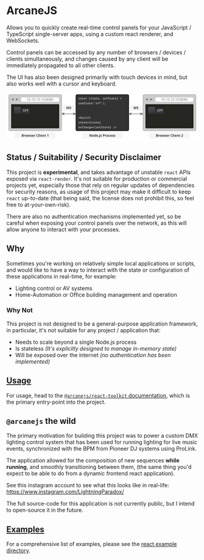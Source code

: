 # ArcaneJS

Allows you to quickly create real-time control panels
for your JavaScript / TypeScript single-server apps,
using a custom react renderer, and WebSockets.

Control panels can be accessed by any number of
browsers / devices / clients simultaneously,
and changes caused by any client will be immediately propagated to all other
clients.

The UI has also been designed primarily with touch devices in mind,
but also works well with a cursor and keyboard.

<p align="center">
  <img src="./packages/react-toolkit/docs/architecture.svg" alt="Architecture Diagram">
</p>

## Status / Suitability / Security Disclaimer

This project is **experimental**,
and takes advantage of unstable `react` APIs exposed via `react-render`.
It's not suitable for production or commercial projects yet,
especially those that rely on regular updates of dependencies
for security reasons,
as usage of this project may make it difficult to keep `react` up-to-date
(that being said, the license does not prohibit this,
so feel free to at-your-own-risk).

There are also no authentication mechanisms implemented yet,
so be careful when exposing your control panels over the network,
as this will allow anyone to interact with your processes.

## Why

Sometimes you're working on relatively simple local applications or scripts,
and would like to have a way to interact with the state or configuration
of these applications in real-time,
for example:

- Lighting control or AV systems
- Home-Automation or Office building management and operation

### Why Not

This project is not designed to be a general-purpose application framework,
in particular, it's not suitable for any project / application that:

- Needs to scale beyond a single Node.js process
- Is stateless _(It's explicitly designed to manage in-memory state)_
- Will be exposed over the internet _(no authentication has been implemented)_

## [Usage](./packages/react-toolkit/#usage)

For usage,
head to the [`@arcanejs/react-toolkit` documentation](./packages/react-toolkit/README.md#usage),
which is the primary entry-point into the project.

## `@arcanejs` the wild

The primary motivation for building this project was to power a custom
DMX lighting control system that has been used for running lighting
for live music events,
synchronized with the BPM from Pioneer DJ systems using ProLink.

The application allowed for the composition of new sequences **while running**,
and smoothly transitioning between them,
(the same thing you'd expect to be able to do
from a dynamic frontend react application).

See this instagram account to see what this looks like in real-life:
https://www.instagram.com/LightningParadox/

The full source-code for this application is not currently public,
but I intend to open-source it in the future.

## [Examples](./examples/react/)

For a comprehensive list of examples,
please see the [react example directory](./examples/react/).
